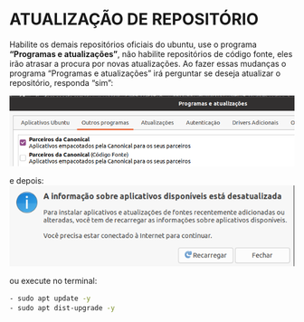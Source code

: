 # **ATUALIZAÇÃO DE REPOSITÓRIO**

Habilite os demais repositórios oficiais do ubuntu, use o programa **“Programas e atualizações”**, não habilite repositórios de código fonte, eles irão atrasar a procura por novas atualizações. Ao fazer essas mudanças o programa “Programas e atualizações” irá perguntar se deseja atualizar o repositório, responda “sim”:  

![apt1](images/apt1.png)  

e depois:  
![apt2](images/apt2.png)  

ou execute no terminal:  
```bash
- sudo apt update -y  
- sudo apt dist-upgrade -y
```

## 
